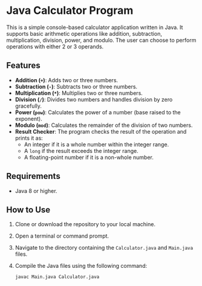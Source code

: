 # Java Calculator Program

This is a simple console-based calculator application written in Java. It supports basic arithmetic operations like addition, subtraction, multiplication, division, power, and modulo. The user can choose to perform operations with either 2 or 3 operands.

## Features

- **Addition (`+`)**: Adds two or three numbers.
- **Subtraction (`-`)**: Subtracts two or three numbers.
- **Multiplication (`*`)**: Multiplies two or three numbers.
- **Division (`/`)**: Divides two numbers and handles division by zero gracefully.
- **Power (`pow`)**: Calculates the power of a number (base raised to the exponent).
- **Modulo (`mod`)**: Calculates the remainder of the division of two numbers.
- **Result Checker**: The program checks the result of the operation and prints it as:
  - An integer if it is a whole number within the integer range.
  - A `long` if the result exceeds the integer range.
  - A floating-point number if it is a non-whole number.

## Requirements

- Java 8 or higher.

## How to Use

1. Clone or download the repository to your local machine.
2. Open a terminal or command prompt.
3. Navigate to the directory containing the `Calculator.java` and `Main.java` files.
4. Compile the Java files using the following command:

   ```bash
   javac Main.java Calculator.java
